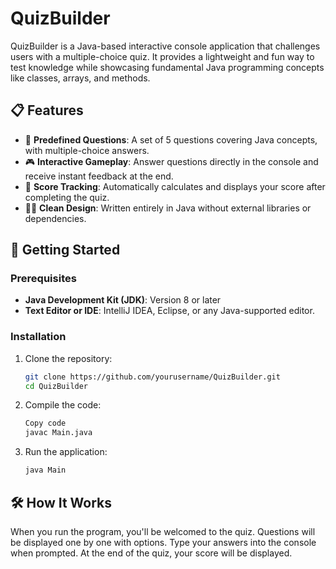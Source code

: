 
# QuizBuilder

QuizBuilder is a Java-based interactive console application that challenges users with a multiple-choice quiz. It provides a lightweight and fun way to test knowledge while showcasing fundamental Java programming concepts like classes, arrays, and methods.


## 📋 Features

- 📝 **Predefined Questions**: A set of 5 questions covering Java concepts, with multiple-choice answers.
- 🎮 **Interactive Gameplay**: Answer questions directly in the console and receive instant feedback at the end.
- 🎯 **Score Tracking**: Automatically calculates and displays your score after completing the quiz.
- 👩‍💻 **Clean Design**: Written entirely in Java without external libraries or dependencies.


## 🚀 Getting Started

### Prerequisites
- **Java Development Kit (JDK)**: Version 8 or later
- **Text Editor or IDE**: IntelliJ IDEA, Eclipse, or any Java-supported editor.

### Installation
1. Clone the repository:
    ```bash
    git clone https://github.com/yourusername/QuizBuilder.git
    cd QuizBuilder
    ```

2. Compile the code:
    ```bash
    Copy code
    javac Main.java
    ```

3. Run the application:
    ```bash
    java Main
    ```

## 🛠️ How It Works
When you run the program, you'll be welcomed to the quiz.
Questions will be displayed one by one with options.
Type your answers into the console when prompted.
At the end of the quiz, your score will be displayed.
